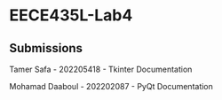 # EECE435L-Lab4

## Submissions

Tamer Safa - 202205418 - Tkinter Documentation

Mohamad Daaboul - 202202087 - PyQt Documentation
